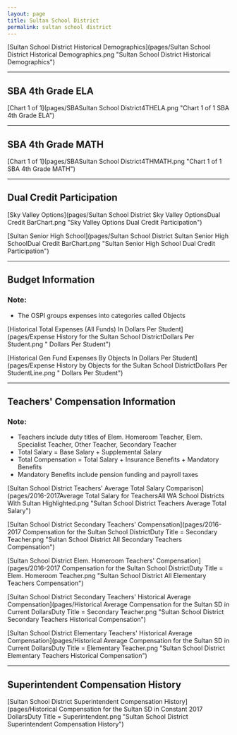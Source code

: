 ```yaml
---
layout: page
title: Sultan School District
permalink: sultan school district
---
```



[Sultan School District Historical Demographics](pages/Sultan School District Historical Demographics.png "Sultan School District Historical Demographics")

___

## SBA 4th Grade ELA

[Chart 1 of 1](pages/SBASultan School District4THELA.png "Chart 1 of 1 SBA 4th Grade ELA")


___

## SBA 4th Grade MATH

[Chart 1 of 1](pages/SBASultan School District4THMATH.png "Chart 1 of 1 SBA 4th Grade MATH")


___

## Dual Credit Participation

[Sky Valley Options](pages/Sultan School District Sky Valley OptionsDual Credit BarChart.png "Sky Valley Options Dual Credit Participation")

[Sultan Senior High School](pages/Sultan School District Sultan Senior High SchoolDual Credit BarChart.png "Sultan Senior High School Dual Credit Participation")


___

## Budget Information
### Note:
- The OSPI groups expenses into categories called Objects

[Historical Total Expenses (All Funds) In Dollars Per Student](pages/Expense History for the Sultan School DistrictDollars Per Student.png " Dollars Per Student")

[Historical Gen Fund Expenses By Objects In Dollars Per Student](pages/Expense History by Objects for the Sultan School DistrictDollars Per StudentLine.png " Dollars Per Student")


___

## Teachers' Compensation Information
### Note:
- Teachers include duty titles of Elem. Homeroom Teacher, Elem. Specialist Teacher, Other Teacher, Secondary Teacher
- Total Salary = Base Salary + Supplemental Salary
- Total Compensation = Total Salary + Insurance Benefits + Mandatory Benefits
- Mandatory Benefits include pension funding and payroll taxes

[Sultan School District Teachers' Average Total Salary Comparison](pages/2016-2017Average Total Salary for TeachersAll WA School Districts With Sultan Highlighted.png "Sultan School District Teachers Average Total Salary")

[Sultan School District Secondary Teachers' Compensation](pages/2016-2017 Compensation for the Sultan School DistrictDuty Title = Secondary Teacher.png "Sultan School District All Secondary Teachers Compensation")

[Sultan School District Elem. Homeroom Teachers' Compensation](pages/2016-2017 Compensation for the Sultan School DistrictDuty Title = Elem. Homeroom Teacher.png "Sultan School District All Elementary Teachers Compensation")

[Sultan School District Secondary Teachers' Historical Average Compensation](pages/Historical Average Compensation for the Sultan SD in Current DollarsDuty Title = Secondary Teacher.png "Sultan School District Secondary Teachers Historical Compensation")

[Sultan School District Elementary Teachers' Historical Average Compensation](pages/Historical Average Compensation for the Sultan SD in Current DollarsDuty Title = Elementary Teacher.png "Sultan School District Elementary Teachers Historical Compensation")


___

## Superintendent Compensation History

[Sultan School District Superintendent Compensation History](pages/Historical Compensation for the Sultan SD in Constant 2017 DollarsDuty Title = Superintendent.png "Sultan School District Superintendent Compensation History")

